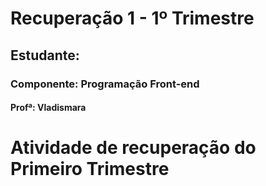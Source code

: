 # Recuperação 1 - 1º Trimestre
## Estudante: 
### Componente: Programação Front-end
#### Profª: Vladismara 

# Atividade de recuperação do Primeiro Trimestre 
